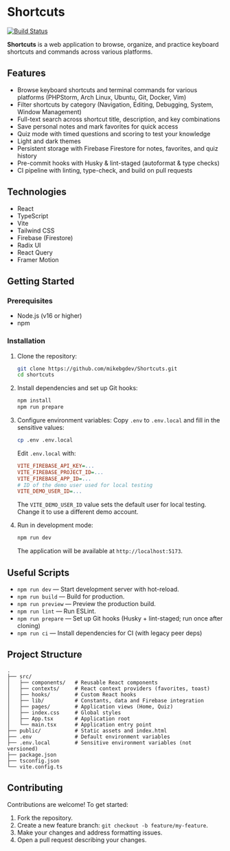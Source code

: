 # Shortcuts

[![Build Status](https://drone.mikebgdev.com/api/badges/mikebgdev/Shortcuts/status.svg)](https://drone.mikebgdev.com/mikebgdev/Shortcuts)

**Shortcuts** is a web application to browse, organize, and practice keyboard shortcuts and commands across various platforms.

## Features

- Browse keyboard shortcuts and terminal commands for various platforms (PHPStorm, Arch Linux, Ubuntu, Git, Docker, Vim)
- Filter shortcuts by category (Navigation, Editing, Debugging, System, Window Management)
- Full-text search across shortcut title, description, and key combinations
- Save personal notes and mark favorites for quick access
- Quiz mode with timed questions and scoring to test your knowledge
- Light and dark themes
- Persistent storage with Firebase Firestore for notes, favorites, and quiz history
- Pre-commit hooks with Husky & lint-staged (autoformat & type checks)
- CI pipeline with linting, type-check, and build on pull requests

## Technologies

- React
- TypeScript
- Vite
- Tailwind CSS
- Firebase (Firestore)
- Radix UI
- React Query
- Framer Motion

## Getting Started

### Prerequisites

- Node.js (v16 or higher)
- npm

### Installation

1. Clone the repository:
   ```bash
   git clone https://github.com/mikebgdev/Shortcuts.git
   cd shortcuts
   ```

2. Install dependencies and set up Git hooks:
   ```bash
   npm install
   npm run prepare
   ```

3. Configure environment variables:
   Copy `.env` to `.env.local` and fill in the sensitive values:
   ```bash
   cp .env .env.local
   ```
   Edit `.env.local` with:
   ```ini
   VITE_FIREBASE_API_KEY=...
   VITE_FIREBASE_PROJECT_ID=...
   VITE_FIREBASE_APP_ID=...
   # ID of the demo user used for local testing
   VITE_DEMO_USER_ID=...
   ```
   The `VITE_DEMO_USER_ID` value sets the default user for local testing. Change it to use a different demo account.

4. Run in development mode:
   ```bash
   npm run dev
   ```
   The application will be available at `http://localhost:5173`.

## Useful Scripts

- `npm run dev` — Start development server with hot-reload.
- `npm run build` — Build for production.
- `npm run preview` — Preview the production build.
- `npm run lint` — Run ESLint.
- `npm run prepare` — Set up Git hooks (Husky + lint-staged; run once after cloning)
- `npm run ci` — Install dependencies for CI (with legacy peer deps)

## Project Structure

```
.
├── src/
│   ├── components/   # Reusable React components
│   ├── contexts/     # React context providers (favorites, toast)
│   ├── hooks/        # Custom React hooks
│   ├── lib/          # Constants, data and Firebase integration
│   ├── pages/        # Application views (Home, Quiz)
│   ├── index.css     # Global styles
│   ├── App.tsx       # Application root
│   └── main.tsx      # Application entry point
├── public/           # Static assets and index.html
├── .env              # Default environment variables
├── .env.local        # Sensitive environment variables (not versioned)
├── package.json
├── tsconfig.json
└── vite.config.ts
```

## Contributing

Contributions are welcome! To get started:

1. Fork the repository.
2. Create a new feature branch: `git checkout -b feature/my-feature`.
3. Make your changes and address formatting issues.
4. Open a pull request describing your changes.

